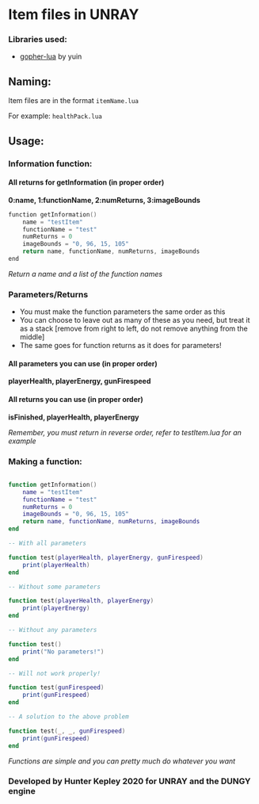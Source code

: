 # Item files in UNRAY

### Libraries used:

- [gopher-lua](https://github.com/yuin/gopher-lua) by yuin

## Naming:

Item files are in the format `itemName.lua`

For example: `healthPack.lua`

## Usage:

### Information function:

#### All returns for getInformation (in proper order)

**0:name, 1:functionName, 2:numReturns, 3:imageBounds**

```go
function getInformation()
    name = "testItem"
    functionName = "test"
    numReturns = 0
    imageBounds = "0, 96, 15, 105"
    return name, functionName, numReturns, imageBounds
end
```

*Return a name and a list of the function names*

### Parameters/Returns

- You must make the function parameters the same order as this
- You can choose to leave out as many of these as you need, but treat it as a stack [remove from right to left, do not remove anything from the middle]
- The same goes for function returns as it does for parameters!

#### All parameters you can use (in proper order)

**playerHealth, playerEnergy, gunFirespeed**

#### All returns you can use (in proper order)

**isFinished, playerHealth, playerEnergy**

*Remember, you must return in reverse order, refer to testItem.lua for an example*

### Making a function:

```lua

function getInformation()
    name = "testItem"
    functionName = "test"
    numReturns = 0
    imageBounds = "0, 96, 15, 105"
    return name, functionName, numReturns, imageBounds
end

-- With all parameters

function test(playerHealth, playerEnergy, gunFirespeed) 
    print(playerHealth)
end

-- Without some parameters

function test(playerHealth, playerEnergy) 
    print(playerEnergy)
end

-- Without any parameters 

function test() 
    print("No parameters!")
end

-- Will not work properly!

function test(gunFirespeed) 
    print(gunFirespeed)
end

-- A solution to the above problem

function test(_, _, gunFirespeed) 
    print(gunFirespeed)
end
```

*Functions are simple and you can pretty much do whatever you want*




### Developed by Hunter Kepley 2020 for UNRAY and the DUNGY engine
